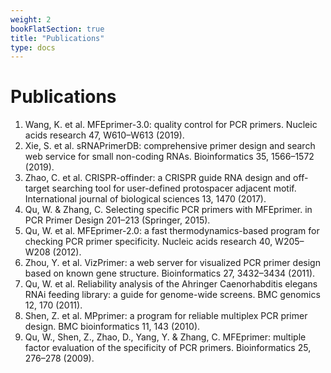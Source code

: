 ```yaml
---
weight: 2
bookFlatSection: true
title: "Publications"
type: docs
---
```


# Publications

1. Wang, K. et al. MFEprimer-3.0: quality control for PCR primers. Nucleic acids research 47, W610–W613 (2019).
2. Xie, S. et al. sRNAPrimerDB: comprehensive primer design and search web service for small non-coding RNAs. Bioinformatics 35, 1566–1572 (2019).
3. Zhao, C. et al. CRISPR-offinder: a CRISPR guide RNA design and off-target searching tool for user-defined protospacer adjacent motif. International journal of biological sciences 13, 1470 (2017).
4. Qu, W. & Zhang, C. Selecting specific PCR primers with MFEprimer. in PCR Primer Design 201–213 (Springer, 2015).
5. Qu, W. et al. MFEprimer-2.0: a fast thermodynamics-based program for checking PCR primer specificity. Nucleic acids research 40, W205–W208 (2012).
6. Zhou, Y. et al. VizPrimer: a web server for visualized PCR primer design based on known gene structure. Bioinformatics 27, 3432–3434 (2011).
7. Qu, W. et al. Reliability analysis of the Ahringer Caenorhabditis elegans RNAi feeding library: a guide for genome-wide screens. BMC genomics 12, 170 (2011).
8. Shen, Z. et al. MPprimer: a program for reliable multiplex PCR primer design. BMC bioinformatics 11, 143 (2010).
9. Qu, W., Shen, Z., Zhao, D., Yang, Y. & Zhang, C. MFEprimer: multiple factor evaluation of the specificity of PCR primers. Bioinformatics 25, 276–278 (2009).